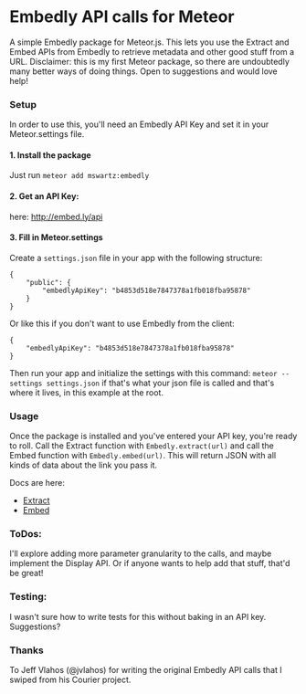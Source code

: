 Embedly API calls for Meteor
==============

A simple Embedly package for Meteor.js. This lets you use the Extract and Embed APIs from Embedly to retrieve metadata and other good stuff from a URL. Disclaimer: this is my first Meteor package, so there are undoubtedly many better ways of doing things. Open to suggestions and would love help!

### Setup
In order to use this, you'll need an Embedly API Key and set it in your Meteor.settings file.

#### 1. Install the package
Just run `meteor add mswartz:embedly` 

#### 2. Get an API Key:
here: http://embed.ly/api

#### 3. Fill in Meteor.settings
Create a `settings.json` file in your app with the following structure:

```
{
	"public": {
		"embedlyApiKey": "b4853d518e7847378a1fb018fba95878"
	}
}
```

Or like this if you don't want to use Embedly from the client:

```
{
	"embedlyApiKey": "b4853d518e7847378a1fb018fba95878"
}
```


Then run your app and initialize the settings with this command: `meteor --settings settings.json` if that's what your json file is called and that's where it lives, in this example at the root. 

### Usage
Once the package is installed and you've entered your API key, you're ready to roll. Call the Extract function with `Embedly.extract(url)` and call the Embed function with `Embedly.embed(url)`.  This will return JSON with all kinds of data about the link you pass it. 

Docs are here:
- [Extract](http://embed.ly/docs/api/extract/endpoints/1/extract)   
- [Embed](http://embed.ly/docs/api/embed/endpoints/1/oembed)


### ToDos:
I'll explore adding more parameter granularity to the calls, and maybe implement the Display API. Or if anyone wants to help add that stuff, that'd be great!

### Testing:
I wasn't sure how to write tests for this without baking in an API key. Suggestions?

### Thanks
To Jeff Vlahos (@jvlahos) for writing the original Embedly API calls that I swiped from his Courier project. 





